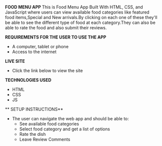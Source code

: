 **FOOD MENU APP**
This is Food Menu App Built With HTML, CSS, and JavaScript where users can view available food categories like featured food items,Special and New arrivals.By clicking on each one of these they'll be able to see the different type of food at each category.They can also be able to rate the food and also submit their reviews.

**REQUIREMENTS FOR THE USER TO USE THE APP**
* A computer, tablet or phone
* Access to the internet

**LIVE SITE**

* Click the link below to view the site

**TECHNOLOGIES USED**
* HTML
* CSS
* JS

** SETUP INSTRUCTIONS**
* The user can navigate the web app and should be able to:
    * See available food categories
    * Select food category and get a list of options
    * Rate the dish
    * Leave Review Comments

